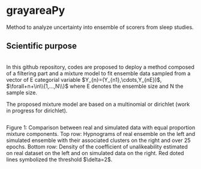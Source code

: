 # grayareaPy
Method to analyze uncertainty into ensemble of scorers from sleep studies.

## Scientific purpose
<br/>
In this github repository, codes are proposed to deploy a method composed of a filtering part and a mixture model to fit ensemble data sampled from a vector of E categorial variable $Y_{n}=(Y_{n1},\cdots,Y_{nE})$, $\forall+n+\in\\{1,...,N\\}$ where E denotes the ensemble size and N the sample size.

The proposed mixture model are based on a multinomial or dirichlet (work in progress for dirichlet).

<div class="image-wrapper" >
    <img src="/figures/example.png" alt=""/>
  </a>
      <p class="image-caption">Figure 1: Comparison between real and simulated data with equal proportion mixture components. Top row: Hypnograms of real ensemble on the left and simulated ensemble with their associated clusters on the right and over 25 epochs. Bottom row: Density of the coefficient of unalikeability estimated on real dataset on the left and on simulated data on the right. Red doted lines symbolized the threshold $\delta=2$.</p>
</div>

